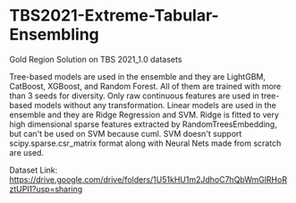 # TBS2021-Extreme-Tabular-Ensembling
Gold Region Solution on TBS 2021_1.0 datasets

Tree-based models are used in the ensemble and they are LightGBM, CatBoost, XGBoost, and Random Forest. All of them are trained with more than 3 seeds for diversity. Only raw continuous features are used in tree-based models without any transformation. Linear models are used in the ensemble and they are Ridge Regression and SVM. Ridge is fitted to very high dimensional sparse features extracted by RandomTreesEmbedding, but can't be used on SVM because cuml. SVM doesn't support scipy.sparse.csr_matrix format along with Neural Nets made from scratch are used. 

Dataset Link: https://drive.google.com/drive/folders/1U51kHU1m2JdhoC7hQbWmGlRHoRztUPl1?usp=sharing

